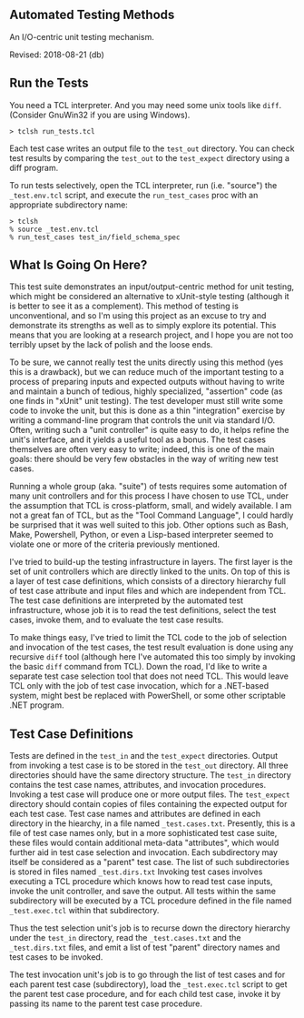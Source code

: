 Automated Testing Methods
-------------------------

An I/O-centric unit testing mechanism.

Revised: 2018-08-21 (db)


## Run the Tests

You need a TCL interpreter.
And you may need some unix tools like `diff`.  (Consider GnuWin32 if you are using Windows).

    > tclsh run_tests.tcl

Each test case writes an output file to the `test_out` directory.
You can check test results by comparing the `test_out` to the `test_expect` directory using a diff program.

To run tests selectively, open the TCL interpreter,
run (i.e. "source") the `_test.env.tcl` script,
and execute the `run_test_cases` proc with an appropriate subdirectory name:

    > tclsh
    % source _test.env.tcl
    % run_test_cases test_in/field_schema_spec


## What Is Going On Here?

This test suite demonstrates an input/output-centric method for unit testing,
which might be considered an alternative to xUnit-style testing
(although it is better to see it as a complement).
This method of testing is unconventional,
and so I'm using this project as an excuse to try and demonstrate its strengths
as well as to simply explore its potential.
This means that you are looking at a research project,
and I hope you are not too terribly upset by the lack of polish and the loose ends.

To be sure, we cannot really test the units directly using this method (yes this is a drawback),
but we can reduce much of the important testing to a process of preparing inputs and expected outputs
without having to write and maintain a bunch of tedious, highly specialized, "assertion" code
(as one finds in "xUnit" unit testing).
The test developer must still write some code to invoke the unit,
but this is done as a thin "integration" exercise
by writing a command-line program that controls the unit via standard I/O.
Often, writing such a "unit controller" is quite easy to do, 
it helps refine the unit's interface,
and it yields a useful tool as a bonus.
The test cases themselves are often very easy to write;
indeed, this is one of the main goals:
there should be very few obstacles in the way of writing new test cases.

Running a whole group (aka. "suite") of tests requires some automation of many unit controllers
and for this process I have chosen to use TCL,
under the assumption that TCL is cross-platform, small, and widely available.
I am not a great fan of TCL, 
but as the "Tool Command Language",
I could hardly be surprised that it was well suited to this job.
Other options such as Bash, Make, Powershell, Python, or even a Lisp-based interpreter
seemed to violate one or more of the criteria previously mentioned.

I've tried to build-up the testing infrastructure in layers.
The first layer is the set of unit controllers which are directly linked to the units.
On top of this is a layer of test case definitions,
which consists of a directory hierarchy full of test case attribute and input files
and which are independent from TCL.
The test case definitions are interpreted by the automated test infrastructure,
whose job it is to read the test definitions, select the test cases,
invoke them, and to evaluate the test case results.

To make things easy, I've tried to limit the TCL code to the job of
selection and invocation of the test cases,
the test result evaluation is done using any recursive `diff` tool
(although here I've automated this too simply by invoking the basic `diff` command from TCL).
Down the road, I'd like to write a separate test case selection tool that does not need TCL.
This would leave TCL only with the job of test case invocation,
which for a .NET-based system, might best be replaced with PowerShell,
or some other scriptable .NET program.

## Test Case Definitions

Tests are defined in the `test_in` and the `test_expect` directories.
Output from invoking a test case is to be stored in the `test_out` directory.
All three directories should have the same directory structure.
The `test_in` directory contains the test case names, attributes, and invocation procedures.
Invoking a test case will produce one or more output files.
The `test_expect` directory should contain copies of files containing the expected output for each test case.
Test case names and attributes are defined in each directory in the hiearchy,
in a file named `_test.cases.txt`.
Presently, this is a file of test case names only,
but in a more sophisticated test case suite, 
these files would contain additional meta-data "attributes",
which would further aid in test case selection and invocation.
Each subdirectory may itself be considered as a "parent" test case.
The list of such subdirectories is stored in files named `_test.dirs.txt`
Invoking test cases involves executing a TCL procedure
which knows how to read test case inputs, invoke the unit controller, and save the output.
All tests within the same subdirectory will be executed by a TCL procedure
defined in the file named `_test.exec.tcl` within that subdirectory.

Thus the test selection unit's job is to recurse down the directory hierarchy under the `test_in` directory,
read the `_test.cases.txt` and the `_test.dirs.txt` files,
and emit a list of test "parent" directory names and test cases to be invoked.

The test invocation unit's job is to go through the list of test cases
and for each parent test case (subdirectory),
load the `_test.exec.tcl` script to get the parent test case procedure,
and for each child test case,
invoke it by passing its name to the parent test case procedure.




